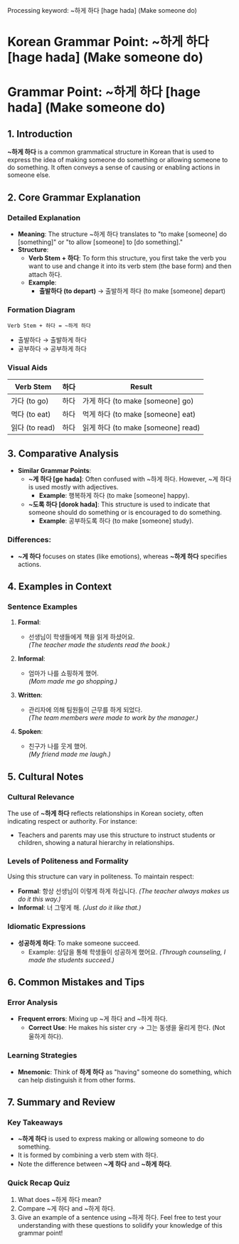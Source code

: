 Processing keyword: ~하게 하다 [hage hada] (Make someone do)
# Korean Grammar Point: ~하게 하다 [hage hada] (Make someone do)
# Grammar Point: ~하게 하다 [hage hada] (Make someone do)
## 1. Introduction
**~하게 하다** is a common grammatical structure in Korean that is used to express the idea of making someone do something or allowing someone to do something. It often conveys a sense of causing or enabling actions in someone else.
## 2. Core Grammar Explanation
### Detailed Explanation
- **Meaning**: The structure ~하게 하다 translates to "to make [someone] do [something]" or "to allow [someone] to [do something]."
- **Structure**:
  - **Verb Stem + 하다**: To form this structure, you first take the verb you want to use and change it into its verb stem (the base form) and then attach 하다.
  - **Example**: 
    - **출발하다 (to depart)** → 출발하게 하다 (to make [someone] depart)
### Formation Diagram
```plaintext
Verb Stem + 하다 = ~하게 하다
```
- 출발하다 → 출발하게 하다
- 공부하다 → 공부하게 하다
### Visual Aids
| Verb Stem     | 하다          | Result                  |
|---------------|---------------|-------------------------|
| 가다 (to go)  | 하다          | 가게 하다 (to make [someone] go) |
| 먹다 (to eat) | 하다          | 먹게 하다 (to make [someone] eat) |
| 읽다 (to read)| 하다          | 읽게 하다 (to make [someone] read) |
## 3. Comparative Analysis
- **Similar Grammar Points**:
    - **~게 하다 [ge hada]**: Often confused with ~하게 하다. However, ~게 하다 is used mostly with adjectives.
        - **Example**: 행복하게 하다 (to make [someone] happy).
    - **~도록 하다 [dorok hada]**: This structure is used to indicate that someone should do something or is encouraged to do something.
        - **Example**: 공부하도록 하다 (to make [someone] study).
### Differences:
- **~게 하다** focuses on states (like emotions), whereas **~하게 하다** specifies actions.
## 4. Examples in Context
### Sentence Examples
1. **Formal**: 
   - 선생님이 학생들에게 책을 읽게 하셨어요.  
     *(The teacher made the students read the book.)*
  
2. **Informal**: 
   - 엄마가 나를 쇼핑하게 했어.  
     *(Mom made me go shopping.)*
  
3. **Written**: 
   - 관리자에 의해 팀원들이 근무를 하게 되었다.  
     *(The team members were made to work by the manager.)*
  
4. **Spoken**: 
   - 친구가 나를 웃게 했어.  
     *(My friend made me laugh.)*
## 5. Cultural Notes
### Cultural Relevance
The use of **~하게 하다** reflects relationships in Korean society, often indicating respect or authority. For instance:
- Teachers and parents may use this structure to instruct students or children, showing a natural hierarchy in relationships.
### Levels of Politeness and Formality
Using this structure can vary in politeness. To maintain respect:
- **Formal**: 항상 선생님이 이렇게 하게 하십니다. *(The teacher always makes us do it this way.)*
- **Informal**: 너 그렇게 해. *(Just do it like that.)*
### Idiomatic Expressions
- **성공하게 하다**: To make someone succeed.
  - Example: 상담을 통해 학생들이 성공하게 했어요.
  *(Through counseling, I made the students succeed.)*
## 6. Common Mistakes and Tips
### Error Analysis
- **Frequent errors**: Mixing up ~게 하다 and ~하게 하다.
  - **Correct Use**: He makes his sister cry → 그는 동생을 울리게 한다. (Not 울하게 하다).
### Learning Strategies
- **Mnemonic**: Think of **하게 하다** as "having" someone do something, which can help distinguish it from other forms.
  
## 7. Summary and Review
### Key Takeaways
- **~하게 하다** is used to express making or allowing someone to do something.
- It is formed by combining a verb stem with 하다.
- Note the difference between **~게 하다** and **~하게 하다**.
### Quick Recap Quiz
1. What does ~하게 하다 mean?
2. Compare ~게 하다 and ~하게 하다.
3. Give an example of a sentence using ~하게 하다.
Feel free to test your understanding with these questions to solidify your knowledge of this grammar point!
